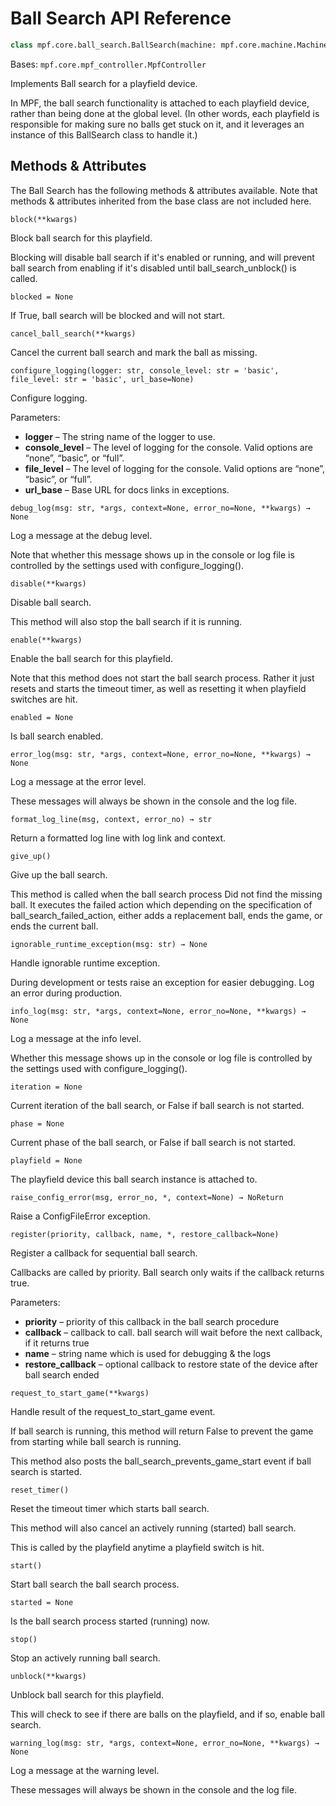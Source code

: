 # Ball Search API Reference

``` python
class mpf.core.ball_search.BallSearch(machine: mpf.core.machine.MachineController, playfield: Playfield)
```

Bases: `mpf.core.mpf_controller.MpfController`

Implements Ball search for a playfield device.

In MPF, the ball search functionality is attached to each playfield device, rather than being done at the global level. (In other words, each playfield is responsible for making sure no balls get stuck on it, and it leverages an instance of this BallSearch class to handle it.)

## Methods & Attributes

The Ball Search has the following methods & attributes available. Note that methods & attributes inherited from the base class are not included here.

`block(**kwargs)`

Block ball search for this playfield.

Blocking will disable ball search if it's enabled or running, and will prevent ball search from enabling if it's disabled until ball_search_unblock() is called.

`blocked = None`

If True, ball search will be blocked and will not start.

`cancel_ball_search(**kwargs)`

Cancel the current ball search and mark the ball as missing.

`configure_logging(logger: str, console_level: str = 'basic', file_level: str = 'basic', url_base=None)`

Configure logging.

Parameters:

* **logger** – The string name of the logger to use.
* **console_level** – The level of logging for the console. Valid options are “none”, “basic”, or “full”.
* **file_level** – The level of logging for the console. Valid options are “none”, “basic”, or “full”.
* **url_base** – Base URL for docs links in exceptions.

`debug_log(msg: str, *args, context=None, error_no=None, **kwargs) → None`

Log a message at the debug level.

Note that whether this message shows up in the console or log file is controlled by the settings used with configure_logging().

`disable(**kwargs)`

Disable ball search.

This method will also stop the ball search if it is running.

`enable(**kwargs)`

Enable the ball search for this playfield.

Note that this method does not start the ball search process. Rather it just resets and starts the timeout timer, as well as resetting it when playfield switches are hit.

`enabled = None`

Is ball search enabled.

`error_log(msg: str, *args, context=None, error_no=None, **kwargs) → None`

Log a message at the error level.

These messages will always be shown in the console and the log file.

`format_log_line(msg, context, error_no) → str`

Return a formatted log line with log link and context.

`give_up()`

Give up the ball search.

This method is called when the ball search process Did not find the missing ball. It executes the failed action which depending on the specification of ball_search_failed_action, either adds a replacement ball, ends the game, or ends the current ball.

`ignorable_runtime_exception(msg: str) → None`

Handle ignorable runtime exception.

During development or tests raise an exception for easier debugging. Log an error during production.

`info_log(msg: str, *args, context=None, error_no=None, **kwargs) → None`

Log a message at the info level.

Whether this message shows up in the console or log file is controlled by the settings used with configure_logging().

`iteration = None`

Current iteration of the ball search, or False if ball search is not started.

`phase = None`

Current phase of the ball search, or False if ball search is not started.

`playfield = None`

The playfield device this ball search instance is attached to.

`raise_config_error(msg, error_no, *, context=None) → NoReturn`

Raise a ConfigFileError exception.

`register(priority, callback, name, *, restore_callback=None)`

Register a callback for sequential ball search.

Callbacks are called by priority. Ball search only waits if the callback returns true.

Parameters:

* **priority** – priority of this callback in the ball search procedure
* **callback** – callback to call. ball search will wait before the next callback, if it returns true
* **name** – string name which is used for debugging & the logs
* **restore_callback** – optional callback to restore state of the device after ball search ended

`request_to_start_game(**kwargs)`

Handle result of the request_to_start_game event.

If ball search is running, this method will return False to prevent the game from starting while ball search is running.

This method also posts the ball_search_prevents_game_start event if ball search is started.

`reset_timer()`

Reset the timeout timer which starts ball search.

This method will also cancel an actively running (started) ball search.

This is called by the playfield anytime a playfield switch is hit.

`start()`

Start ball search the ball search process.

`started = None`

Is the ball search process started (running) now.

`stop()`

Stop an actively running ball search.

`unblock(**kwargs)`

Unblock ball search for this playfield.

This will check to see if there are balls on the playfield, and if so, enable ball search.

`warning_log(msg: str, *args, context=None, error_no=None, **kwargs) → None`

Log a message at the warning level.

These messages will always be shown in the console and the log file.
